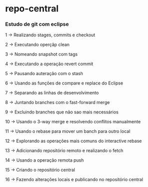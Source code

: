 # repo-central

### Estudo de git com eclipse

1 -> Realizando stages, commits e checkout

2 -> Executando operçãp clean

3 -> Nomeando snapshot com tags

4 -> Executando a operação revert commit

5 -> Pausando auteração com o stash

6 -> Usando as funções de compare e replace do Eclipse

7 -> Separando as linhas de desenvolvimento

8 -> Juntando branches com o fast-forward merge

9 -> Excluindo branches que não sao mais necessários

10 -> Usando o 3-way merge e resolvendo conflitos manualmente

11 -> Usando o rebase para mover um banch para outro local

12 -> Explorando as operações mais comuns do interactive rebase

13 -> Adicionando repositório remoto e realizando o fetch

14 -> Usando a operação remota push

15 -> Criando o repositório central

16 -> Fazendo alterações locais e publicando no repositório central
